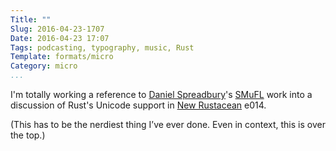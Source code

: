 ```yaml
---
Title: ""
Slug: 2016-04-23-1707
Date: 2016-04-23 17:07
Tags: podcasting, typography, music, Rust
Template: formats/micro
Category: micro
...
```


I'm totally working a reference to [Daniel Spreadbury]'s [SMuFL] work into a discussion of Rust's Unicode support in [New Rustacean] e014.

[Daniel Spreadbury]: http://blog.steinberg.net
[SMuFL]: http://www.smufl.org
[New Rustacean]: //www.newrustacean.com

(This has to be the nerdiest thing I’ve ever done. Even in context, this is over the top.)
